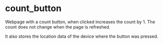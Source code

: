# count_button
Webpage with a count button, when clicked increases the count by 1.
The count does not change when the page is refreshed.

It also stores the location data of the device where the button was pressed.
